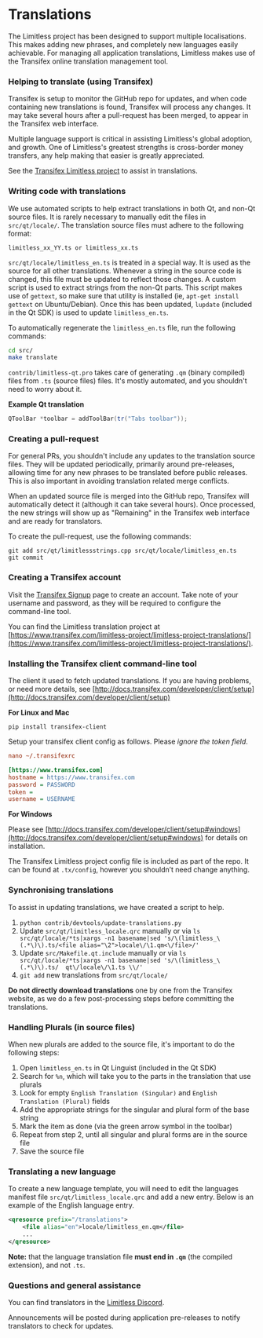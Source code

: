 # Translations

The Limitless project has been designed to support multiple localisations. This
makes adding new phrases, and completely new languages easily achievable. For
managing all application translations, Limitless makes use of the Transifex
online translation management tool.

### Helping to translate (using Transifex)

Transifex is setup to monitor the GitHub repo for updates, and when code
containing new translations is found, Transifex will process any changes. It
may take several hours after a pull-request has been merged, to appear in the
Transifex web interface.

Multiple language support is critical in assisting Limitless's global adoption,
and growth. One of Limitless's greatest strengths is cross-border money
transfers, any help making that easier is greatly appreciated.

See the [Transifex Limitless project](https://www.transifex.com/limitless-project/limitless-project-translations/)
to assist in translations.

### Writing code with translations

We use automated scripts to help extract translations in both Qt, and non-Qt
source files. It is rarely necessary to manually edit the files in `src/qt/locale/`.
The translation source files must adhere to the following format:

`limitless_xx_YY.ts or limitless_xx.ts`

`src/qt/locale/limitless_en.ts` is treated in a special way. It is used as the
source for all other translations. Whenever a string in the source code is
changed, this file must be updated to reflect those changes. A custom script is
used to extract strings from the non-Qt parts. This script makes use of
`gettext`, so make sure that utility is installed (ie, `apt-get install gettext`
on Ubuntu/Debian). Once this has been updated, `lupdate` (included in the Qt
SDK) is used to update `limitless_en.ts`.

To automatically regenerate the `limitless_en.ts` file, run the following
commands:

```sh
cd src/
make translate
```

`contrib/limitless-qt.pro` takes care of generating `.qm` (binary compiled) files
from `.ts` (source files) files. It's mostly automated, and you shouldn't need
to worry about it.

**Example Qt translation**

```cpp
QToolBar *toolbar = addToolBar(tr("Tabs toolbar"));
```

### Creating a pull-request

For general PRs, you shouldn't include any updates to the translation source
files. They will be updated periodically, primarily around pre-releases,
allowing time for any new phrases to be translated before public releases. This
is also important in avoiding translation related merge conflicts.

When an updated source file is merged into the GitHub repo, Transifex will
automatically detect it (although it can take several hours). Once processed,
the new strings will show up as "Remaining" in the Transifex web interface and
are ready for translators.

To create the pull-request, use the following commands:

```
git add src/qt/limitlessstrings.cpp src/qt/locale/limitless_en.ts
git commit
```

### Creating a Transifex account

Visit the [Transifex Signup](https://www.transifex.com/signup/) page to create
an account. Take note of your username and password, as they will be required
to configure the command-line tool.

You can find the Limitless translation project at [https://www.transifex.com/limitless-project/limitless-project-translations/](https://www.transifex.com/limitless-project/limitless-project-translations/).

### Installing the Transifex client command-line tool

The client it used to fetch updated translations. If you are having problems,
or need more details, see [http://docs.transifex.com/developer/client/setup](http://docs.transifex.com/developer/client/setup)

**For Linux and Mac**

`pip install transifex-client`

Setup your transifex client config as follows. Please *ignore the token field*.

```ini
nano ~/.transifexrc

[https://www.transifex.com]
hostname = https://www.transifex.com
password = PASSWORD
token =
username = USERNAME
```

**For Windows**

Please see [http://docs.transifex.com/developer/client/setup#windows](http://docs.transifex.com/developer/client/setup#windows)
for details on installation.

The Transifex Limitless project config file is included as part of the repo. It
can be found at `.tx/config`, however you shouldn’t need change anything.

### Synchronising translations

To assist in updating translations, we have created a script to help.

1. `python contrib/devtools/update-translations.py`
2. Update `src/qt/limitless_locale.qrc` manually or via `ls src/qt/locale/*ts|xargs -n1 basename|sed 's/\(limitless_\(.*\)\).ts/<file alias="\2">locale\/\1.qm<\/file>/'`
3. Update `src/Makefile.qt.include` manually or via `ls src/qt/locale/*ts|xargs -n1 basename|sed 's/\(limitless_\(.*\)\).ts/  qt\/locale\/\1.ts \\/'`
4. `git add` new translations from `src/qt/locale/`

**Do not directly download translations** one by one from the Transifex
website, as we do a few post-processing steps before committing the
translations.

### Handling Plurals (in source files)

When new plurals are added to the source file, it's important to do the
following steps:

1. Open `limitless_en.ts` in Qt Linguist (included in the Qt SDK)
2. Search for `%n`, which will take you to the parts in the translation that
   use plurals
3. Look for empty `English Translation (Singular)` and `English Translation
   (Plural)` fields
4. Add the appropriate strings for the singular and plural form of the base
   string
5. Mark the item as done (via the green arrow symbol in the toolbar)
6. Repeat from step 2, until all singular and plural forms are in the source
   file
7. Save the source file

### Translating a new language

To create a new language template, you will need to edit the languages manifest
file `src/qt/limitless_locale.qrc` and add a new entry. Below is an example of
the English language entry.

```xml
<qresource prefix="/translations">
    <file alias="en">locale/limitless_en.qm</file>
    ...
</qresource>
```

**Note:** that the language translation file **must end in `.qm`** (the
compiled extension), and not `.ts`.

### Questions and general assistance

You can find translators in the [Limitless Discord](https://discord.gg/3c8SpxK).

Announcements will be posted during application pre-releases to notify
translators to check for updates.
